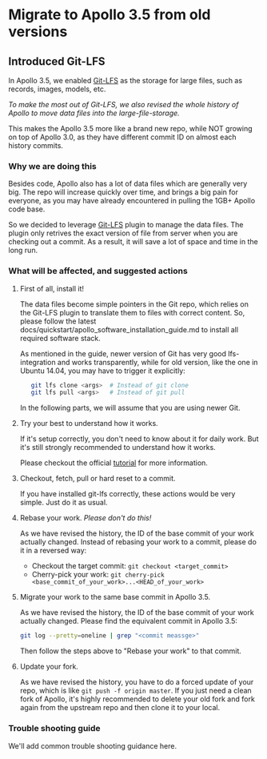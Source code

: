 # Migrate to Apollo 3.5 from old versions

## Introduced Git-LFS

In Apollo 3.5, we enabled [Git-LFS](https://git-lfs.github.com) as the storage
for large files, such as records, images, models, etc.

*To make the most out of Git-LFS, we also revised the whole history of Apollo to
move data files into the large-file-storage.*

This makes the Apollo 3.5 more like a brand new repo, while NOT growing on top
of Apollo 3.0, as they have different commit ID on almost each history commits.

### Why we are doing this

Besides code, Apollo also has a lot of data files which are generally very big.
The repo will increase quickly over time, and brings a big pain for everyone, as
you may have already encountered in pulling the 1GB+ Apollo code base.

So we decided to leverage [Git-LFS](https://git-lfs.github.com) plugin to manage
the data files. The plugin only retrives the exact version of file from server
when you are checking out a commit. As a result, it will save a lot of space and
time in the long run.

### What will be affected, and suggested actions

1. First of all, install it!

   The data files become simple pointers in the Git repo, which relies on the
   Git-LFS plugin to translate them to files with correct content. So, please
   follow the latest docs/quickstart/apollo_software_installation_guide.md to
   install all required software stack.

   As mentioned in the guide, newer version of Git has very good lfs-integration
   and works transparently, while for old version, like the one in Ubuntu 14.04,
   you may have to trigger it explicitly:

   ```bash
      git lfs clone <args>  # Instead of git clone
      git lfs pull <args>   # Instead of git pull
   ```

   In the following parts, we will assume that you are using newer Git.

1. Try your best to understand how it works.

   If it's setup correctly, you don't need to know about it for daily work. But
   it's still strongly recommended to understand how it works.

   Please checkout the official
   [tutorial](https://github.com/git-lfs/git-lfs/wiki/Tutorial) for more
   information.

1. Checkout, fetch, pull or hard reset to a commit.

   If you have installed git-lfs correctly, these actions would be very simple.
   Just do it as usual.

1. Rebase your work. *Please don't do this!*

   As we have revised the history, the ID of the base commit of your work
   actually changed. Instead of rebasing your work to a commit, please do it in
   a reversed way:

   - Checkout the target commit: `git checkout <target_commit>`
   - Cherry-pick your work:
     `git cherry-pick <base_commit_of_your_work>...<HEAD_of_your_work>`

1. Migrate your work to the same base commit in Apollo 3.5.

   As we have revised the history, the ID of the base commit of your work
   actually changed. Please find the equivalent commit in Apollo 3.5:

   ```bash
   git log --pretty=oneline | grep "<commit meassge>"
   ```

   Then follow the steps above to "Rebase your work" to that commit.

1. Update your fork.

   As we have revised the history, you have to do a forced update of your repo,
   which is like `git push -f origin master`. If you just need a clean fork of
   Apollo, it's highly recommended to delete your old fork and fork again from
   the upstream repo and then clone it to your local.

### Trouble shooting guide

We'll add common trouble shooting guidance here.

